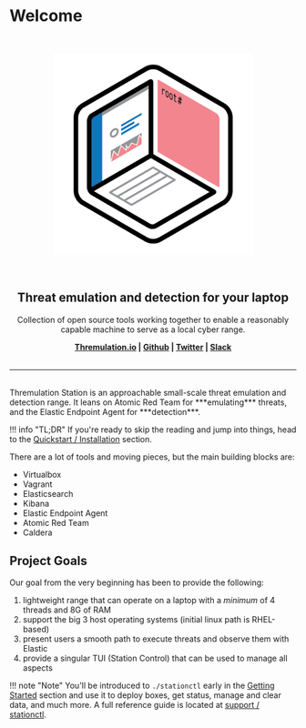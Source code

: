 # Welcome

<br>
<p align="center">
<img src="images/ts-logo.png" width="70%" alt="">
</p>
<br>

<h2 align="center"><b>Threat emulation and detection for your laptop</b></h2>

<p align="center">
   Collection of open source tools working together to enable a reasonably capable machine to serve as a local cyber range.
</p>

<p align="center"><b>
    <a href="https://thremulation.io">Thremulation.io</a> |
    <a href="https://github.com/thremulation-station/thremulation-station">Github</a> |
    <a href="https://twitter.com/thremulation">Twitter</a> |
    <a href="https://join.slack.com/t/thremulation/shared_invite/zt-w1v1hijr-r9LYdOOna9p8YuldKxjy_w">Slack</a>
    <br /><br />
</b></p>


<hr />
<br>
Thremulation Station is an approachable small-scale threat emulation and detection range. It leans on Atomic Red Team for ***emulating*** threats, and the Elastic Endpoint Agent for ***detection***.

!!! info "TL;DR"
    If you're ready to skip the reading and jump into things, head to the [Quickstart / Installation](https://docs.thremulation.io/quickstart/installation/) section.

There are a lot of tools and moving pieces, but the main building blocks are:

- Virtualbox
- Vagrant
- Elasticsearch
- Kibana
- Elastic Endpoint Agent
- Atomic Red Team
- Caldera


## Project Goals

Our goal from the very beginning has been to provide the following:

1. lightweight range that can operate on a laptop with a _minimum_ of 4 threads and 8G of RAM
1. support the big 3 host operating systems (initial linux path is RHEL-based)
1. present users a smooth path to execute threats and observe them with Elastic 
1. provide a singular TUI (Station Control) that can be used to manage all aspects

!!! note "Note"
    You'll be introduced to `./stationctl` early in the [Getting Started](https://docs.thremulation.io/quickstart/deployment/#station-control-intro) section and use it to deploy boxes, get status, manage and clear data, and much more. A full reference guide is located at [support / stationctl](https://docs.thremulation.io/support/stationctl/).


<!-- ## Contribution

How can I help, you ask? We welcome contributions, so check out the project repo [contribution page](https://github.com/thremulation-station/thremulation-station/blob/devel/CONTRIBUTING.md) on Github. -->
